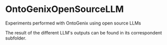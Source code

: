 # OntoGenixOpenSourceLLM
Experiments performed with OntoGenix using open source LLMs

The result of the different LLM's outputs can be found in its correspondent subfolder.
